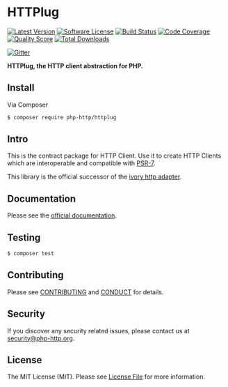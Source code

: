 # HTTPlug

[![Latest Version](https://img.shields.io/github/release/php-http/httplug.svg?style=flat-square)](https://github.com/php-http/httplug/releases)
[![Software License](https://img.shields.io/badge/license-MIT-brightgreen.svg?style=flat-square)](LICENSE)
[![Build Status](https://img.shields.io/travis/php-http/httplug.svg?style=flat-square)](https://travis-ci.org/php-http/httplug)
[![Code Coverage](https://img.shields.io/scrutinizer/coverage/g/php-http/httplug.svg?style=flat-square)](https://scrutinizer-ci.com/g/php-http/httplug)
[![Quality Score](https://img.shields.io/scrutinizer/g/php-http/httplug.svg?style=flat-square)](https://scrutinizer-ci.com/g/php-http/httplug)
[![Total Downloads](https://img.shields.io/packagist/dt/php-http/httplug.svg?style=flat-square)](https://packagist.org/packages/php-http/httplug)

[![Gitter](https://badges.gitter.im/Join%20Chat.svg)](https://gitter.im/php-http/httplug?utm_source=badge&utm_medium=badge&utm_campaign=pr-badge&utm_content=badge)

**HTTPlug, the HTTP client abstraction for PHP.**


## Install

Via Composer

``` bash
$ composer require php-http/httplug
```


## Intro

This is the contract package for HTTP Client.
Use it to create HTTP Clients which are interoperable and compatible with [PSR-7](http://www.php-fig.org/psr/psr-7/).

This library is the official successor of the [ivory http adapter](https://github.com/egeloen/ivory-http-adapter).


## Documentation

Please see the [official documentation](http://php-http.readthedocs.org/en/latest/).


## Testing

``` bash
$ composer test
```


## Contributing

Please see [CONTRIBUTING](CONTRIBUTING.md) and [CONDUCT](CONDUCT.md) for details.


## Security

If you discover any security related issues, please contact us at [security@php-http.org](mailto:security@php-http.org).


## License

The MIT License (MIT). Please see [License File](LICENSE) for more information.
